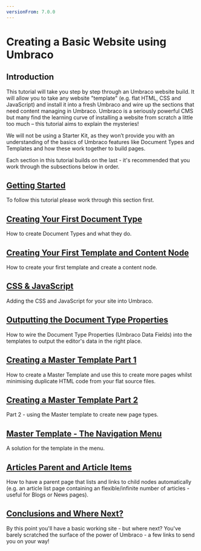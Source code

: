 ```yaml
---
versionFrom: 7.0.0
---
```

# Creating a Basic Website using Umbraco

## Introduction
This tutorial will take you step by step through an Umbraco website build. It will allow you to take any website "template" (e.g. flat HTML, CSS and JavaScript) and install it into a fresh Umbraco and wire up the sections that need content managing in Umbraco.  Umbraco is a seriously powerful CMS but many find the learning curve of installing a website from scratch a little too much – this tutorial aims to explain the mysteries!

We will not be using a Starter Kit, as they won’t provide you with an understanding of the basics of Umbraco features like Document Types and Templates and how these work together to build pages.

Each section in this tutorial builds on the last - it's recommended that you work through the subsections below in order.


## [Getting Started](Getting-Started/index-v7.md)
To follow this tutorial please work through this section first.


## [Creating Your First Document Type](Document-Types/index-v7.md)
How to create Document Types and what they do.


## [Creating Your First Template and Content Node](Creating-Your-First-Template-and-Content-Node/index-v7.md)
How to create your first template and create a content node.


## [CSS & JavaScript](CSS-And-JavaScript/index-v7.md)
Adding the CSS and JavaScript for your site into Umbraco.


## [Outputting the Document Type Properties](Outputting-the-Document-Type-Properties/index-v7.md)
How to wire the Document Type Properties (Umbraco Data Fields) into the templates to output the editor's data in the right place.


## [Creating a Master Template Part 1](Creating-Master-Template-Part-1/index-v7.md)
How to create a Master Template and use this to create more pages whilst minimising duplicate HTML code from your flat source files.


## [Creating a Master Template Part 2](Creating-Master-Template-Part-2/index-v7.md)
Part 2 - using the Master template to create new page types.


## [Master Template - The Navigation Menu](Master-Template-The-Navigation-Menu/index-v7.md)
A solution for the template in the menu.


## [Articles Parent and Article Items](Articles-Parent-and-Article-Items/index-v7.md)
How to have a parent page that lists and links to child nodes automatically (e.g. an article list page containing an flexible/infinite number of articles - useful for Blogs or News pages).


## [Conclusions and Where Next?](Conclusions-Where-Next/index-v7.md)
By this point you'll have a basic working site - but where next?  You've barely scratched the surface of the power of Umbraco - a few links to send you on your way!
